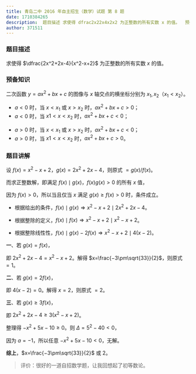 ```yaml
---
title: 青岛二中 2016 年自主招生（数学）试题 第 8 题
date: 1710384265
description:  题目描述 求使得 dfrac2x22x4x2x2 为正整数的所有实数 x 的值。  预备知识 二次函数 yax2bxc 的图像与 x 轴交点的横坐标分别为 x1x2（x1x
author: 371511
---
```


### 题目描述

求使得 $\dfrac{2x^2+2x-4}{x^2-x+2}$ 为正整数的所有实数 $x$ 的值。

### 预备知识

二次函数 $y=ax^2+bx+c$ 的图像与 $x$ 轴交点的横坐标分别为 $x_1,x_2$（$x_1<x_2$）。

- $a<0$ 时，当 $x<x_1$ 或 $x>x_2$ 时，$ax^2+bx+c>0$；
- $a<0$ 时，当 $x1<x<x_2$ 时，$ax^2+bx+c<0$；

* $a>0$ 时，当 $x<x_1$ 或 $x>x_2$ 时，$ax^2+bx+c<0$；
* $a>0$ 时，当 $x1<x<x_2$ 时，$ax^2+bx+c>0$。

### 题目讲解

设 $f(x)=x^2-x+2$，$g(x)=2x^2+2x-4$，则原式 $=g(x)/f(x)$。

而求正整数解，即满足 $f(x)\mid g(x)$，$f(x)g(x)>0$ 的所有 $x$ 值，

因为 $f(x)>0$，所以当且仅当 $x$ 满足 $g(x)\ge f(x)>0$ 时，条件成立。

- 根据给出的条件，$f(x)\mid g(x) \Rightarrow x^2-x+2\mid 2x^2+2x-4$。

- 根据整除的定义，$f(x)\mid f(x) \Rightarrow x^2-x+2\mid x^2-x+2$。

- 根据整除线性性，$f(x)\mid g(x)-2f(x)\Rightarrow x^2-x+2\mid 4(x-2)$。

**一**、若 $g(x)=f(x)$，

即 $2x^2+2x-4=x^2-x+2$。解得 $x=\frac{−3\pm\sqrt{33}}{2}$，则原式 $=1$。

**二**、若 $g(x)=2f(x)$，

即 $4(x-2)=0$。解得 $x=2$，则原式 $=2$。

**三**、若 $g(x)\ge3f(x)$，

即 $2x^2+2x-4\ge3(x^2-x+2)$。

整理得 $-x^2+5x-10\ge0$。则 $\Delta=5^2-40<0$，

因为 $a=-1$，所以任意 $-x^2+5x-10<0$，无解。

**综上**，$x=\frac{−3\pm\sqrt{33}}{2}$ 或 $2$。

> 评价：很好的一道自招数学题，让我回想起了初等数论。
